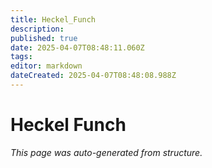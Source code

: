 ```yaml
---
title: Heckel_Funch
description: 
published: true
date: 2025-04-07T08:48:11.060Z
tags: 
editor: markdown
dateCreated: 2025-04-07T08:48:08.988Z
---
```


# Heckel Funch

*This page was auto-generated from structure.*